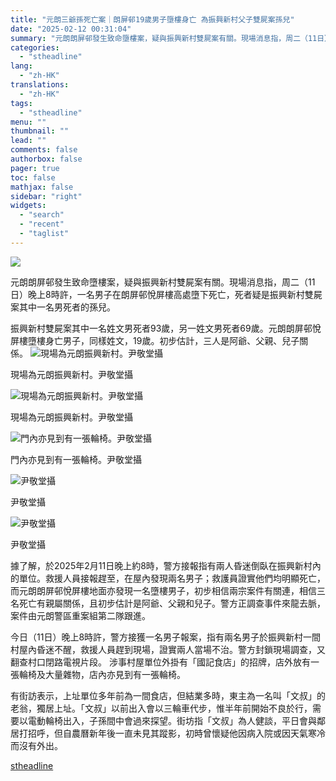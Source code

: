 ```yaml
---
title: "元朗三爺孫死亡案｜朗屏邨19歲男子墮樓身亡 為振興新村父子雙屍案孫兒"
date: "2025-02-12 00:31:04"
summary: "元朗朗屏邨發生致命墮樓案，疑與振興新村雙屍案有關。現場消息指，周二（11日）晚..."
categories:
  - "stheadline"
lang:
  - "zh-HK"
translations:
  - "zh-HK"
tags:
  - "stheadline"
menu: ""
thumbnail: ""
lead: ""
comments: false
authorbox: false
pager: true
toc: false
mathjax: false
sidebar: "right"
widgets:
  - "search"
  - "recent"
  - "taglist"
---
```


![](https://image.stheadline.com/f/680p0/0x0/100/none/a0a7eb6563827f2707e5d7e6e7ece1b9/stheadline/inewsmedia/20250211/_2025021200281748150.jpg)






元朗朗屏邨發生致命墮樓案，疑與振興新村雙屍案有關。現場消息指，周二（11日）晚上8時許，一名男子在朗屏邨悅屏樓高處墮下死亡，死者疑是振興新村雙屍案其中一名男死者的孫兒。

振興新村雙屍案其中一名姓文男死者93歲，另一姓文男死者69歲。元朗朗屏邨悅屏樓墮樓身亡男子，同樣姓文，19歲。初步估計，三人是阿爺、父親、兒子關係。
 ![現場為元朗振興新村。尹敬堂攝](https://image.hkhl.hk/f/1024p0/0x0/100/none/c8f4caf0dc357087a4a73acba016733e/2025-02/KakaoTalk_20250211_214808042_01.jpg)


現場為元朗振興新村。尹敬堂攝



 ![現場為元朗振興新村。尹敬堂攝](https://image.hkhl.hk/f/1024p0/0x0/100/none/c6a5048284d78838884a5d2c68286a32/2025-02/KakaoTalk_20250211_214808042.jpg)


現場為元朗振興新村。尹敬堂攝



 ![門內亦見到有一張輪椅。尹敬堂攝](https://image.hkhl.hk/f/1024p0/0x0/100/none/977ef02b8102bd767c77d876d9eb39cf/2025-02/KakaoTalk_20250211_222228676.jpg)


門內亦見到有一張輪椅。尹敬堂攝



 ![尹敬堂攝](https://image.hkhl.hk/f/1024p0/0x0/100/none/195aa504103456665ffb2ae2ad2ffed0/2025-02/KakaoTalk_20250211_223710789.jpg)


尹敬堂攝



 ![尹敬堂攝](https://image.hkhl.hk/f/1024p0/0x0/100/none/2369a787848f9784fcffe0024f356b18/2025-02/KakaoTalk_20250211_223710789_01.jpg)


尹敬堂攝




據了解，於2025年2月11日晚上約8時，警方接報指有兩人昏迷倒臥在振興新村內的單位。救援人員接報趕至，在屋內發現兩名男子；救護員證實他們均明顯死亡，而元朗朗屏邨悅屏樓地面亦發現一名墮樓男子，初步相信兩宗案件有關連，相信三名死亡有親屬關係，且初步估計是阿爺、父親和兒子。警方正調查事件來龍去脈，案件由元朗警區重案組第二隊跟進。

今日（11日）晚上8時許，警方接獲一名男子報案，指有兩名男子於振興新村一間村屋內昏迷不醒，救援人員趕到現場，證實兩人當場不治。警方封鎖現場調查，又翻查村口閉路電視片段。 涉事村屋單位外掛有「國記食店」的招牌，店外放有一張輪椅及大量雜物，店內亦見到有一張輪椅。

有街訪表示，上址單位多年前為一間食店，但結業多時，東主為一名叫「文叔」的老翁，獨居上址。「文叔」以前出入會以三輪車代步，惟半年前開始不良於行，需要以電動輪椅出入，子孫間中會過來探望。街坊指「文叔」為人健談，平日會與鄰居打招呼，但自農曆新年後一直未見其蹤影，初時曾懷疑他因病入院或因天氣寒冷而沒有外出。

[stheadline](https://std.stheadline.com/realtime/article/2052228/即時-港聞-元朗三爺孫死亡案-朗屏邨19歲男子墮樓身亡-為振興新村父子雙屍案孫兒)
